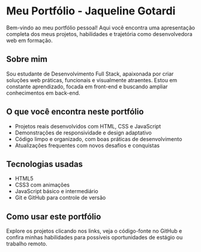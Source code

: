# Meu Portfólio - Jaqueline Gotardi

Bem-vindo ao meu portfólio pessoal! Aqui você encontra uma apresentação completa dos meus projetos, habilidades e trajetória como desenvolvedora web em formação.

## Sobre mim

Sou estudante de Desenvolvimento Full Stack, apaixonada por criar soluções web práticas, funcionais e visualmente atraentes. Estou em constante aprendizado, focada em front-end e buscando ampliar conhecimentos em back-end.

## O que você encontra neste portfólio
- Projetos reais desenvolvidos com HTML, CSS e JavaScript  
- Demonstrações de responsividade e design adaptativo   
- Código limpo e organizado, com boas práticas de desenvolvimento 
- Atualizações frequentes com novos desafios e conquistas

## Tecnologias usadas
- HTML5  
- CSS3 com animações  
- JavaScript básico e intermediário  
- Git e GitHub para controle de versão 

## Como usar este portfólio
Explore os projetos clicando nos links, veja o código-fonte no GitHub e confira minhas habilidades para possíveis oportunidades de estágio ou trabalho remoto.

